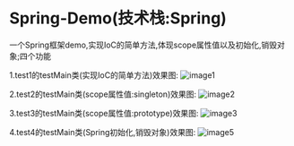 # Spring-Demo(技术栈:Spring)
一个Spring框架demo,实现IoC的简单方法,体现scope属性值以及初始化,销毁对象;四个功能

1.test1的testMain类(实现IoC的简单方法)效果图:
![image1](https://github.com/MaoZiYang/Spring-Demo/tree/master/src/image/test1.png)  

2.test2的testMain类(scope属性值:singleton)效果图:
![image2](https://github.com/MaoZiYang/Spring-Demo/tree/master/src/image/test2.png)  

3.test3的testMain类(scope属性值:prototype)效果图:
![image3](https://github.com/MaoZiYang/Spring-Demo/tree/master/src/image/test3.png)  

4.test4的testMain类(Spring初始化,销毁对象)效果图:
![image5](https://github.com/MaoZiYang/Spring-Demo/tree/master/src/image/test4.png)
